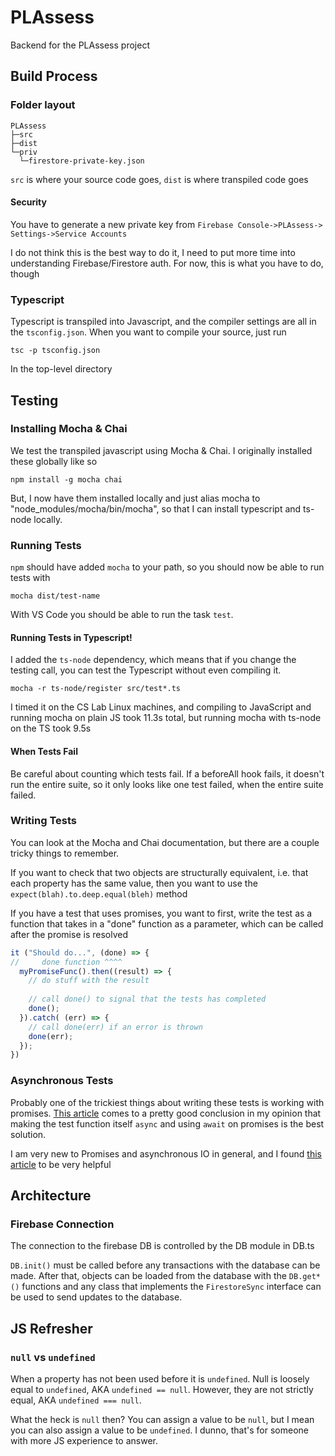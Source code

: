 # PLAssess

Backend for the PLAssess project

## Build Process

### Folder layout

```
PLAssess
├─src
├─dist
└─priv
  └─firestore-private-key.json
```

`src` is where your source code goes, `dist` is where transpiled code goes

#### Security

You have to generate a new private key from `Firebase Console->PLAssess->
Settings->Service Accounts`

I do not think this is the best way to do it, I need to put more time
into understanding Firebase/Firestore auth. For now, this is what
you have to do, though

### Typescript

Typescript is transpiled into Javascript, and the compiler settings are all in the `tsconfig.json`. When you want to compile your source, just run

```
tsc -p tsconfig.json
```

In the top-level directory

## Testing

### Installing Mocha & Chai

We test the transpiled javascript using Mocha & Chai. I originally installed these globally like so

```
npm install -g mocha chai 
```

But, I now have them installed locally and just alias mocha to "node_modules/mocha/bin/mocha", so that I can install typescript and ts-node locally.

### Running Tests

`npm` should have added `mocha` to your path, so you should now be able to run tests with 

`mocha dist/test-name`

With VS Code you should be able to run the task `test`.

#### Running Tests in Typescript!

I added the `ts-node` dependency, which means that if you change the testing call,
you can test the Typescript without even compiling it.

```
mocha -r ts-node/register src/test*.ts
```

I timed it on the CS Lab Linux machines, and compiling to JavaScript and running
mocha on plain JS took 11.3s total, but running mocha with ts-node on the TS
took 9.5s

#### When Tests Fail

Be careful about counting which tests fail. If a beforeAll hook fails, it doesn't run the entire suite, so it only
looks like one test failed, when the entire suite failed.

### Writing Tests

You can look at the Mocha and Chai documentation, but there are a couple tricky things to remember.


If you want to check that two objects are structurally equivalent, i.e. that each property
has the same value, then you want to use the `expect(blah).to.deep.equal(bleh)` method

If you have a test that uses promises, you want to first, write the test as a function that takes 
in a "done" function as a parameter, which can be called after the promise is resolved

```typescript
it ("Should do...", (done) => {
//     done function ^^^^
  myPromiseFunc().then((result) => {
    // do stuff with the result
    
    // call done() to signal that the tests has completed
    done();
  }).catch( (err) => {
    // call done(err) if an error is thrown
    done(err);
  });
})
```

### Asynchronous Tests

Probably one of the trickiest things about writing these tests is working with promises. [This article](https://wietse.loves.engineering/testing-promises-with-mocha-90df8b7d2e35) comes to a pretty good conclusion in my opinion that making the test function itself `async` and using `await` on promises is the best solution.

I am very new to Promises and asynchronous IO in general, and I found [this article](https://blog.domenic.me/youre-missing-the-point-of-promises/) to be very helpful

## Architecture

### Firebase Connection

The connection to the firebase DB is controlled by the DB module in DB.ts

`DB.init()` must be called before any transactions with the database can be made.
After that, objects can be loaded from the database with the `DB.get*()` functions and
any class that implements the `FirestoreSync` interface can be used to send updates
 to the database.

## JS Refresher

### `null` vs `undefined`

When a property has not been used before it is `undefined`. Null is loosely equal to `undefined`, AKA `undefined == null`.
However, they are not strictly equal, AKA `undefined === null`.

What the heck is `null` then? You can assign a value to be `null`, but I mean you can also assign a value to be `undefined`.
I dunno, that's for someone with more JS experience to answer.